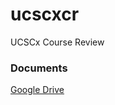 # ucscxcr
UCSCx Course Review

### Documents
[Google Drive](https://drive.google.com/open?id=0B5ZYJQ1UqqizNGFTZEN4OUJwS2c)
